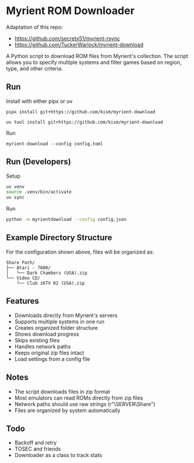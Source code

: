 # Myrient ROM Downloader

Adaptation of this repo:

- https://github.com/secretx51/myrient-rsync
- https://github.com/TuckerWarlock/myrient-download

A Python script to download ROM files from Myrient's collection. The script allows you to specify multiple systems and filter games based on region, type, and other criteria.

## Run

Install with either pipx or uv

`pipx install git+https://github.com/kism/myrient-download`

`uv tool install git+https://github.com/kism/myrient-download`

Run

`myrient-download --config config.toml`

## Run (Developers)

Setup

```bash
uv venv
source .venv/bin/activate
uv sync
```

Run

```bash
python -m myrientdownload --config config.json
```

## Example Directory Structure

For the configuration shown above, files will be organized as:

```text
Share Path/
├── Atari - 7800/
│   └── Dark Chambers (USA).zip
└── Video CD/
    └── Club iKTV 02 (USA).zip
```

## Features

- Downloads directly from Myrient's servers
- Supports multiple systems in one run
- Creates organized folder structure
- Shows download progress
- Skips existing files
- Handles network paths
- Keeps original zip files intact
- Load settings from a config file

## Notes

- The script downloads files in zip format
- Most emulators can read ROMs directly from zip files
- Network paths should use raw strings (r"\\SERVER\Share")
- Files are organized by system automatically

## Todo

- Backoff and retry
- TOSEC and friends
- Downloader as a class to track stats
